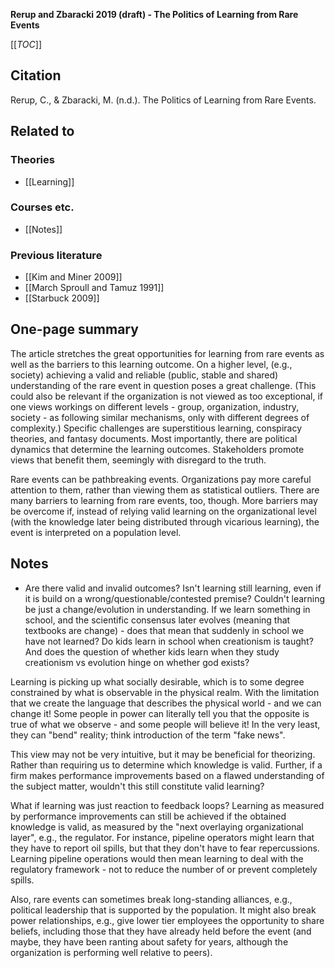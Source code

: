**Rerup and Zbaracki 2019 (draft) - The Politics of Learning from Rare Events**

[[_TOC_]]

## Citation
Rerup, C., & Zbaracki, M. (n.d.). The Politics of Learning from Rare Events.

## Related to

### Theories
* [[Learning]]

### Courses etc.
* [[Notes]]

### Previous literature
* [[Kim and Miner 2009]]
* [[March Sproull and Tamuz 1991]]
* [[Starbuck 2009]]

## One-page summary

The article stretches the great opportunities for learning from rare events as well as the barriers to this learning outcome. On a higher level, (e.g., society) achieving a valid and reliable (public, stable and shared) understanding of the rare event in question poses a great challenge. (This could also be relevant if the organization is not viewed as too exceptional, if one views workings on different levels - group, organization, industry, society - as following similar mechanisms, only with different degrees of complexity.) Specific challenges are superstitious learning, conspiracy theories, and fantasy documents. Most importantly, there are political dynamics that determine the learning outcomes. Stakeholders promote views that benefit them, seemingly with disregard to the truth.

Rare events can be pathbreaking events. Organizations pay more careful attention to them, rather than viewing them as statistical outliers. There are many barriers to learning from rare events, too, though. More barriers may be overcome if, instead of relying valid learning on the organizational level (with the knowledge later being distributed through vicarious learning), the event is interpreted on a population level.

## Notes
* Are there valid and invalid outcomes? Isn't learning still learning, even if it is build on a wrong/questionable/contested premise? Couldn't learning be just a change/evolution in understanding. If we learn something in school, and the scientific consensus later evolves (meaning that textbooks are change) -  does that mean that suddenly in school we have not learned? Do kids learn in school when creationism is taught? And does the question of whether kids learn when they study creationism vs evolution hinge on whether god exists?

Learning is picking up what socially desirable, which is to some degree constrained by what is observable in the physical realm. With the limitation that we create the language that describes the physical world - and we can change it! Some people in power can literally tell you that the opposite is true of what we observe - and some people will believe it! In the very least, they can "bend" reality; think introduction of the term "fake news".

This view may not be very intuitive, but it may be beneficial for theorizing. Rather than requiring us to determine which knowledge is valid. Further, if a firm makes performance improvements based on a flawed understanding of the subject matter, wouldn't this still constitute valid learning?

What if learning was just reaction to feedback loops? Learning as measured by performance improvements can still be achieved if the obtained knowledge is valid, as measured by the "next overlaying organizational layer", e.g., the regulator. For instance, pipeline operators might learn that they have to report oil spills, but that they don't have to fear repercussions. Learning pipeline operations would then mean learning to deal with the regulatory framework - not to reduce the number of or prevent completely spills.

Also, rare events can sometimes break long-standing alliances, e.g., political leadership that is supported by the population. It might also break power relationships, e.g., give lower tier employees the opportunity to share beliefs, including those that they have already held before the event (and maybe, they have been ranting about safety for years, although the organization is performing well relative to peers).